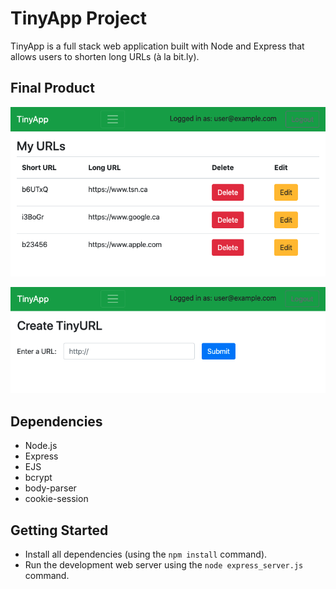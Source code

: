 # TinyApp Project

TinyApp is a full stack web application built with Node and Express that allows users to shorten long URLs (à la bit.ly).

## Final Product

!["Main URL page after logging"](https://github.com/fltfx/tinyapp/blob/master/docs/urls-page.png?raw=true)

!["Create a new shortURL"](https://github.com/fltfx/tinyapp/blob/master/docs/create-url.png?raw=true)

## Dependencies

- Node.js
- Express
- EJS
- bcrypt
- body-parser
- cookie-session

## Getting Started

- Install all dependencies (using the `npm install` command).
- Run the development web server using the `node express_server.js` command.
